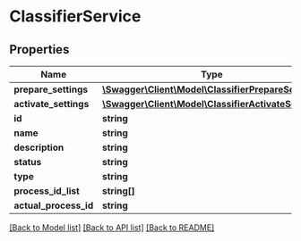 # ClassifierService

## Properties
Name | Type | Description | Notes
------------ | ------------- | ------------- | -------------
**prepare_settings** | [**\Swagger\Client\Model\ClassifierPrepareSettings**](ClassifierPrepareSettings.md) |  | [optional] 
**activate_settings** | [**\Swagger\Client\Model\ClassifierActivateSettings**](ClassifierActivateSettings.md) |  | [optional] 
**id** | **string** |  | [optional] 
**name** | **string** |  | 
**description** | **string** |  | [optional] 
**status** | **string** |  | [optional] 
**type** | **string** |  | 
**process_id_list** | **string[]** |  | [optional] 
**actual_process_id** | **string** |  | [optional] 


[[Back to Model list]](../README.md#documentation-for-models) [[Back to API list]](../README.md#documentation-for-api-endpoints) [[Back to README]](../README.md)


